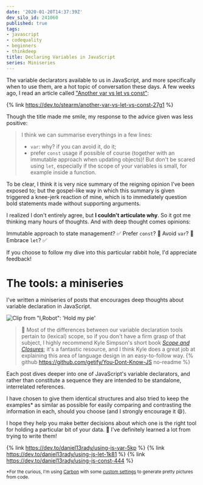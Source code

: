 ```yaml
---
date: '2020-01-20T14:37:39Z'
dev_silo_id: 241060
published: true
tags:
- javascript
- codequality
- beginners
- thinkdeep
title: Declaring Variables in JavaScript
series: Miniseries
---
```


The variable declarators available to us in JavaScript, and more specifically when to use them, are a hot topic of conversation these days. A few weeks ago, I read an article called ["Another var vs let vs const"](https://dev.to/stearm/another-var-vs-let-vs-const-27g1):

{% link https://dev.to/stearm/another-var-vs-let-vs-const-27g1 %}

Though the title made me smile, my response to the advice given was less positive:

>I think we can summarise everythings in a few lines:
>
>* `var`: why? if you can avoid it, do it;
>* prefer `const` usage if possible of course (together with an immutable approach when updating objects)! But don't be scared using `let`, especially if the scope of your variables is small, for example inside a function.

To be clear, I think it is very nice summary of the reigning opinion I've been exposed to; but the gospel-like way in which this summary is given triggered a knee-jerk reaction of mine, which is to immediately question bold statements made without supporting arguments.

I realized I don't entirely agree, but **I couldn't articulate why**. So it got me thinking many hours of thoughts. And with deep thought comes opinions:

Immutable approach to state management? :white_check_mark:
Prefer `const`? :no_good:
Avoid `var`? :no_good:
Embrace `let`? :white_check_mark:

If you choose to follow my dive into this particular rabbit hole, I'd appreciate feedback!

# The tools: a miniseries
I've written a miniseries of posts that encourages deep thoughts about variable declaration in JavaScript.

![Clip from "I,Robot": 'Hold my pie'](https://thepracticaldev.s3.amazonaws.com/i/0acxkc4rkjvgqoqz48py.gif)

> :book: Most of the differences between our variable declaration tools pertain to (lexical) scope, so if you don't have a firm grasp of that subject, I highly recommend Kyle Simpson's short book [_Scope and Closures_](https://github.com/getify/You-Dont-Know-JS/); it's a fantastic resource, and I think Kyle does a great job at explaining this area of language design in an easy-to-follow way.
>{% github https://github.com/getify/You-Dont-Know-JS no-readme %}

Each post dives deeper into one of JavaScript's variable declarators, and rather than constitute a sequence they are intended to be standalone, interrelated references.

I have chosen to give them identical structures and also tried to keep the examples* as similar as possible for easily comparing and contrasting the information in each, should you choose (and I strongly encourage it :smile:).

I hope they help you make better decisions about which one is the right tool for holding a particular bit of your data. :pray: I've definitely learned a lot from trying to write them!

{% link https://dev.to/daniel13rady/using-js-var-5kp %}
{% link https://dev.to/daniel13rady/using-js-let-1k81 %}
{% link https://dev.to/daniel13rady/using-js-const-444 %}

<small>*For the curious, I'm using [Carbon](https://carbon.now.sh) with some [custom settings](https://carbon.now.sh/?bg=rgba(255%2C255%2C255%2C0)&t=synthwave-84&wt=none&ds=false&dsyoff=20px&dsblur=68px&wc=false&wa=true&pv=0px&ph=0px&ln=false&fl=1&fm=Hack&fs=14px&lh=146%25&si=false&es=4x&wm=false) to generate pretty pictures from code.</small>
